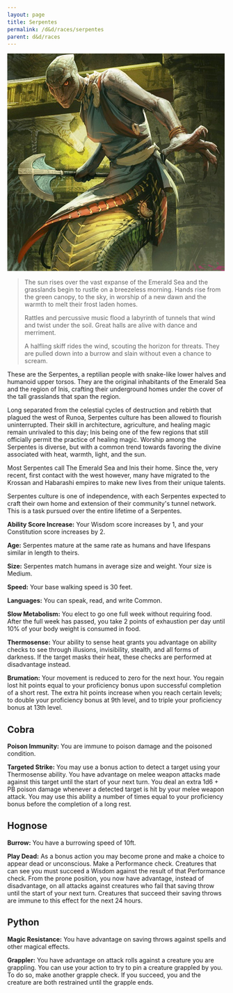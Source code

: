 ```yaml
---
layout: page
title: Serpentes
permalink: /d&d/races/serpentes
parent: d&d/races
---
```


![Serpentes Example](/assets/img/serpentes-example-S32EK3M7.png)

> The sun rises over the vast expanse of the Emerald Sea and the grasslands begin to rustle on a breezeless morning. Hands rise from the green canopy, to the sky, in worship of a new dawn and the warmth to melt their frost laden homes.
>
> Rattles and percussive music flood a labyrinth of tunnels that wind and twist under the soil. Great halls are alive with dance and merriment.
>
> A halfling skiff rides the wind, scouting the horizon for threats. They are pulled down into a burrow and slain without even a chance to scream.

These are the Serpentes, a reptilian people with snake-like lower halves and humanoid upper torsos. They are the original inhabitants of the Emerald Sea and the region of Inis, crafting their underground homes under the cover of the tall grasslands that span the region.

Long separated from the celestial cycles of destruction and rebirth that plagued the west of Runoa, Serpentes culture has been allowed to flourish uninterrupted. Their skill in architecture, agriculture, and healing magic remain unrivaled to this day; Inis being one of the few regions that still officially permit the practice of healing magic. Worship among the Serpentes is diverse, but with a common trend towards favoring the divine associated with heat, warmth, light, and the sun.

Most Serpentes call The Emerald Sea and Inis their home. Since the, very recent, first contact with the west however, many have migrated to the Krossan and Habarashi empires to make new lives from their unique talents.

Serpentes culture is one of independence, with each Serpentes expected to craft their own home and extension of their community's tunnel network. This is a task pursued over the entire lifetime of a Serpentes.

**Ability Score Increase:** Your Wisdom score increases by 1, and your Constitution score increases by 2.

**Age:** Serpentes mature at the same rate as humans and have lifespans similar in length to theirs.

**Size:** Serpentes match humans in average size and weight. Your size is Medium.

**Speed:** Your base walking speed is 30 feet.

**Languages:** You can speak, read, and write Common.

**Slow Metabolism:** You elect to go one full week without requiring food. After the full week has passed, you take 2 points of exhaustion per day until 10% of your body weight is consumed in food.

**Thermosense:** Your ability to sense heat grants you advantage on ability checks to see through illusions, invisibility, stealth, and all forms of darkness. If the target masks their heat, these checks are performed at disadvantage instead.

**Brumation:** Your movement is reduced to zero for the next hour. You regain lost hit points equal to your proficiency bonus upon successful completion of a short rest. The extra hit points increase when you reach certain levels; to double your proficiency bonus at 9th level, and to triple your proficiency bonus at 13th level.

## Cobra

**Poison Immunity:** You are immune to poison damage and the poisoned condition.

**Targeted Strike:** You may use a bonus action to detect a target using your Thermosense ability. You have advantage on melee weapon attacks made against this target until the start of your next turn. You deal an extra 1d6 + PB poison damage whenever a detected target is hit by your melee weapon attack. You may use this ability a number of times equal to your proficiency bonus before the completion of a long rest.

## Hognose

**Burrow:** You have a burrowing speed of 10ft.

**Play Dead:** As a bonus action you may become prone and make a choice to appear dead or unconscious. Make a Performance check. Creatures that can see you must succeed a Wisdom against the result of that Performance check. From the prone position, you now have advantage, instead of disadvantage, on all attacks against creatures who fail that saving throw until the start of your next turn. Creatures that succeed their saving throws are immune to this effect for the next 24 hours.

## Python

**Magic Resistance:** You have advantage on saving throws against spells and other magical effects.

**Grappler:** You have advantage on attack rolls against a creature you are grappling. You can use your action to try to pin a creature grappled by you. To do so, make another grapple check. If you succeed, you and the creature are both restrained until the grapple ends.
